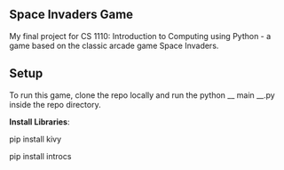 ## Space Invaders Game
My final project for CS 1110: Introduction to Computing using Python - a game based on the classic arcade game Space Invaders.

## Setup
To run this game, clone the repo locally and run the python __ main __.py inside the repo directory.

**Install Libraries**:

pip install kivy 

pip install introcs

